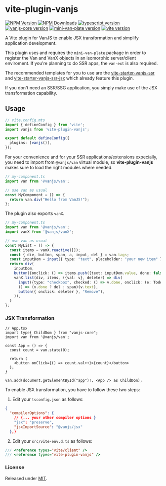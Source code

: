 # vite-plugin-vanjs

[![NPM Version](https://img.shields.io/npm/v/vite-plugin-vanjs.svg)](https://www.npmjs.com/package/vite-plugin-vanjs)
[![NPM Downloads](https://img.shields.io/npm/dm/vite-plugin-vanjs.svg)](http://npm-stat.com/charts.html?package=vite-plugin-vanjs)
[![typescript version](https://img.shields.io/badge/typescript-5.6.2-brightgreen)](https://www.typescriptlang.org/)
[![vanjs-core version](https://img.shields.io/badge/vanjs--core-1.5.2-brightgreen)](https://github.com/vanjs-org/van)
[![mini-van-plate version](https://img.shields.io/badge/mini--van--plate-0.6.1-brightgreen)](https://github.com/vanjs-org/mini-van-plate)
[![vite version](https://img.shields.io/badge/vite-6.0.5-brightgreen)](https://github.com/vitejs)

A Vite plugin for VanJS to enable JSX transformation and simplify application development.

This plugin uses and requires the `mini-van-plate` package in order to register the Van and VanX objects in an isomorphic server/client enviroment. If you're planning to do SSR apps, the `van-ext` is also required.

The recommended templates for you to use are the [vite-starter-vanjs-ssr](https://github.com/thednp/vite-starter-vanjs-ssr) and [vite-starter-vanjs-ssr-jsx](https://github.com/thednp/vite-starter-vanjs-ssr-jsx) which already feature this plugin.

If you don't need an SSR/SSG application, you simply make use of the JSX transformation capability.

## Usage

```ts
// vite.config.mts
import { defineConfig } from 'vite';
import vanjs from 'vite-plugin-vanjs';

export default defineConfig({
  plugins: [vanjs()],
});
```

For your convenience and for your SSR applications/extensions expecially, you need to import from `@vanjs/van` virtual module, so **vite-plugin-vanjs** makes sure to load the right modules where needed.

```ts
// my-component.ts
import van from '@vanjs/van';

// use van as usual
const MyComponent = () => {
  return van.div("Hello from VanJS!");
};
```
The plugin also exports `vanX`.

```ts
// my-component.ts
import van from '@vanjs/van';
import vanX from '@vanjs/vanX';

// use van as usual
const MyList = () => {
  const items = vanX.reactive([]);
  const { div, button, span, a, input, del } = van.tags;
  const inputDom = input({ type: "text", placeholder: "your new item" })
  return div(
    inputDom,
    button({onclick: () => items.push({text: inputDom.value, done: false})}, "Add"),
    vanX.list(div, items, ({val: v}, deleter) => div(
      input({type: "checkbox", checked: () => v.done, onclick: (e: TodoClickEvent) => v.done = e.target.checked}),
      () => (v.done ? del : span)(v.text),
      button({ onclick: deleter }, "Remove"),
    )),
  )
};
```


### JSX Transformation

```tsx
// App.tsx
import type{ ChildDom } from "vanjs-core";
import van from '@vanjs/van';

const App = () => {
  const count = van.state(0);

  return (
    <button onClick={() => count.val++}>{count}</button>
  );
}

van.add(document.getElementById("app")!, <App /> as ChildDom);

```
To enable JSX transformation, you have to follow these two steps:

1) Edit your `tsconfig.json` as follows:

```json
{
  "compilerOptions": {
    // {... your other compiler options }
    "jsx": "preserve",
    "jsxImportSource": "@vanjs/jsx"
  },}
```

2) Edit your `src/vite-env.d.ts` as follows:

```ts
/// <reference types="vite/client" />
/// <reference types="vite-plugin-vanjs" />
```


### License
Released under [MIT](LICENSE).